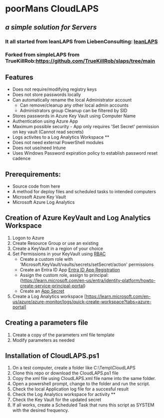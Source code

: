 # poorMans CloudLAPS
## _a simple solution for Servers_
### It all started from leanLAPS from LiebenConsulting: [leanLAPS](https://www.lieben.nu/liebensraum/2021/06/lightweight-laps-solution-for-intune-mde/)
### Forked from simpleLAPS from TrueKillRob:https://github.com/TrueKillRob/slaps/tree/main

## Features
- Does not require/modifying registry keys
- Does not store passwords locally
- Can automatically rename the local Administrator account
    - Can remove/cleanup any other local admin accounts
    - Administrators group Cleanup can be filtered by SID
- Stores passwords in Azure Key Vault using Computer Name
- Authentication using Azure App
- Maximum possible security - App only requires 'Set Secret' permission on key vault (Cannot read secrets)
- Logs activites to a Log Analytics Workspace **
- Does not need external PowerShell modules
- Does not use/need Intune
- Uses Windows Password expiration policy to establish password reset cadence

## Prerequirements:
- Source code from here
- A method for deploy files and scheduled tasks to intended computers
- Microsoft Azure Key Vault
- Microsoft Azure Log Analytics

## Creation of Azure KeyVault and Log Analytics Workspace
1. Logon to Azure
2. Create Resource Group or use an existing
2. Create a KeyVault in a region of your choice
4. Set Permissions in your KeyVault using [RBAC](https://learn.microsoft.com/en-gb/azure/key-vault/general/rbac-guide?tabs=azurepowershell)
    - Create a custom role with 'Microsoft.KeyVault/vaults/secrets/setSecret/action' permissions
    - Create an Entra ID App [Entra ID App Registration](https://learn.microsoft.com/en-us/azure/active-directory/develop/quickstart-register-app)
    - Assign the custom role, assign to principal: (https://learn.microsoft.com/en-us/entra/identity-platform/howto-create-service-principal-portal)
    - Create an [App Secret](https://learn.microsoft.com/en-us/entra/identity-platform/howto-create-service-principal-portal)
6. Create a Log Analytics workspace [https://learn.microsoft.com/en-us/azure/azure-monitor/logs/quick-create-workspace?tabs=azure-portal]

## Creating a parameters file
1. Create a copy of the parameters xml file template
2. Modify parameters as needed

## Installation of CloudLAPS.ps1
1. On a test computer, create a folder like C:\Temp\CloudLAPS
2. Clone this repo or download the CloudLAPS.ps1 file
3. Copy the xml file using CloudLAPS.xml file name into the same folder.
4. Open a powershell prompt, change to the folder and run the script.
5. Check the local Application log file for a succesful result
6. Check the Log Analytics workspace for activity **
7. Check the Key Vault for the updated secret
9. If all works, create a Scheduled Task that runs this script as SYSTEM with the desired frequency.
